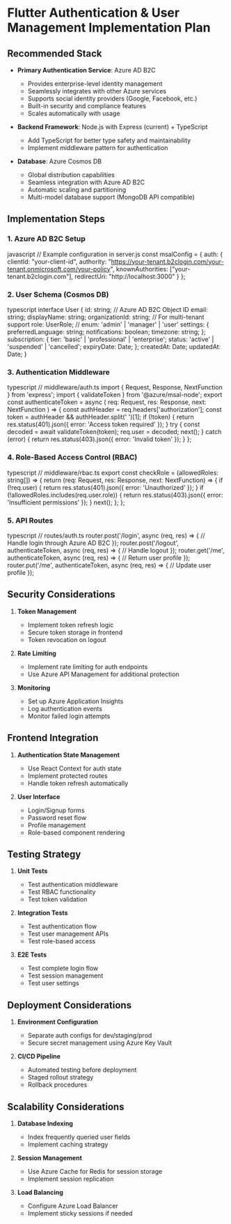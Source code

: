 # Flutter Authentication & User Management Implementation Plan

## Recommended Stack
- **Primary Authentication Service**: Azure AD B2C
  - Provides enterprise-level identity management
  - Seamlessly integrates with other Azure services
  - Supports social identity providers (Google, Facebook, etc.)
  - Built-in security and compliance features
  - Scales automatically with usage

- **Backend Framework**: Node.js with Express (current) + TypeScript
  - Add TypeScript for better type safety and maintainability
  - Implement middleware pattern for authentication

- **Database**: Azure Cosmos DB
  - Global distribution capabilities
  - Seamless integration with Azure AD B2C
  - Automatic scaling and partitioning
  - Multi-model database support (MongoDB API compatible)

## Implementation Steps

### 1. Azure AD B2C Setup

javascript
// Example configuration in server.js
const msalConfig = {
auth: {
clientId: "your-client-id",
authority: "https://your-tenant.b2clogin.com/your-tenant.onmicrosoft.com/your-policy",
knownAuthorities: ["your-tenant.b2clogin.com"],
redirectUri: "http://localhost:3000"
}
};


### 2. User Schema (Cosmos DB)
typescript
interface User {
id: string; // Azure AD B2C Object ID
email: string;
displayName: string;
organizationId: string; // For multi-tenant support
role: UserRole; // enum: 'admin' | 'manager' | 'user'
settings: {
preferredLanguage: string;
notifications: boolean;
timezone: string;
};
subscription: {
tier: 'basic' | 'professional' | 'enterprise';
status: 'active' | 'suspended' | 'cancelled';
expiryDate: Date;
};
createdAt: Date;
updatedAt: Date;
}


### 3. Authentication Middleware

typescript
// middleware/auth.ts
import { Request, Response, NextFunction } from 'express';
import { validateToken } from '@azure/msal-node';
export const authenticateToken = async (
req: Request,
res: Response,
next: NextFunction
) => {
const authHeader = req.headers['authorization'];
const token = authHeader && authHeader.split(' ')[1];
if (!token) {
return res.status(401).json({ error: 'Access token required' });
}
try {
const decoded = await validateToken(token);
req.user = decoded;
next();
} catch (error) {
return res.status(403).json({ error: 'Invalid token' });
}
};



### 4. Role-Based Access Control (RBAC)
typescript
// middleware/rbac.ts
export const checkRole = (allowedRoles: string[]) => {
return (req: Request, res: Response, next: NextFunction) => {
if (!req.user) {
return res.status(401).json({ error: 'Unauthorized' });
}
if (!allowedRoles.includes(req.user.role)) {
return res.status(403).json({ error: 'Insufficient permissions' });
}
next();
};
};


### 5. API Routes
typescript
// routes/auth.ts
router.post('/login', async (req, res) => {
// Handle login through Azure AD B2C
});
router.post('/logout', authenticateToken, async (req, res) => {
// Handle logout
});
router.get('/me', authenticateToken, async (req, res) => {
// Return user profile
});
router.put('/me', authenticateToken, async (req, res) => {
// Update user profile
});


## Security Considerations
1. **Token Management**
   - Implement token refresh logic
   - Secure token storage in frontend
   - Token revocation on logout

2. **Rate Limiting**
   - Implement rate limiting for auth endpoints
   - Use Azure API Management for additional protection

3. **Monitoring**
   - Set up Azure Application Insights
   - Log authentication events
   - Monitor failed login attempts

## Frontend Integration
1. **Authentication State Management**
   - Use React Context for auth state
   - Implement protected routes
   - Handle token refresh automatically

2. **User Interface**
   - Login/Signup forms
   - Password reset flow
   - Profile management
   - Role-based component rendering

## Testing Strategy
1. **Unit Tests**
   - Test authentication middleware
   - Test RBAC functionality
   - Test token validation

2. **Integration Tests**
   - Test authentication flow
   - Test user management APIs
   - Test role-based access

3. **E2E Tests**
   - Test complete login flow
   - Test session management
   - Test user settings

## Deployment Considerations
1. **Environment Configuration**
   - Separate auth configs for dev/staging/prod
   - Secure secret management using Azure Key Vault

2. **CI/CD Pipeline**
   - Automated testing before deployment
   - Staged rollout strategy
   - Rollback procedures

## Scalability Considerations
1. **Database Indexing**
   - Index frequently queried user fields
   - Implement caching strategy

2. **Session Management**
   - Use Azure Cache for Redis for session storage
   - Implement session replication

3. **Load Balancing**
   - Configure Azure Load Balancer
   - Implement sticky sessions if needed